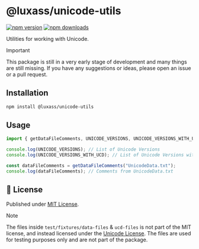 # @luxass/unicode-utils

[![npm version][npm-version-src]][npm-version-href]
[![npm downloads][npm-downloads-src]][npm-downloads-href]

Utilities for working with Unicode.

> [!IMPORTANT]
> This package is still in a very early stage of development and many things are still missing. If you have any suggestions or ideas, please open an issue or a pull request.

## Installation

```bash
npm install @luxass/unicode-utils
```

## Usage

```ts
import { getDataFileComments, UNICODE_VERSIONS, UNICODE_VERSIONS_WITH_UCD } from "@luxass/unicode-utils";

console.log(UNICODE_VERSIONS); // List of Unicode Versions
console.log(UNICODE_VERSIONS_WITH_UCD); // List of Unicode Versions with UCD

const dataFileComments = getDataFileComments("UnicodeData.txt");
console.log(dataFileComments); // Comments from UnicodeData.txt
```

## 📄 License

Published under [MIT License](./LICENSE).

> [!NOTE]
> The files inside `test/fixtures/data-files` & `ucd-files` is not part of the MIT license, and instead licensed under the [Unicode License](https://unicode.org/copyright.html#License). The files are used for testing purposes only and are not part of the package.

<!-- Badges -->

[npm-version-src]: https://img.shields.io/npm/v/@luxass/unicode-utils?style=flat&colorA=18181B&colorB=4169E1
[npm-version-href]: https://npmjs.com/package/@luxass/unicode-utils
[npm-downloads-src]: https://img.shields.io/npm/dm/@luxass/unicode-utils?style=flat&colorA=18181B&colorB=4169E1
[npm-downloads-href]: https://npmjs.com/package/@luxass/unicode-utils
